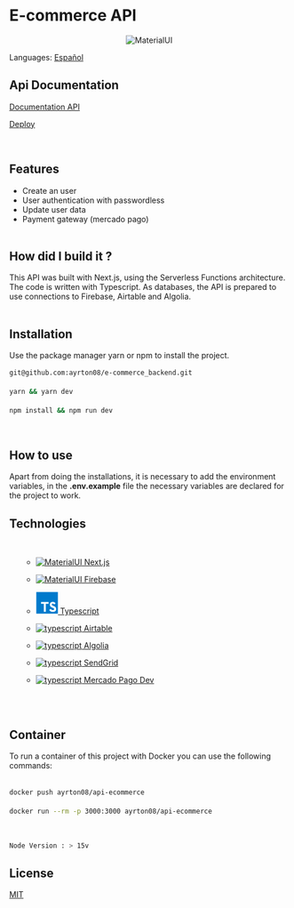 # E-commerce API

<div align="center">
<img src="https://saasradar.net/wp-content/uploads/2022/03/api_rest.png" alt="MaterialUI" width="300"  />
</div>

Languages: <a href="/docs/readme_es.md">Español</a>

## Api Documentation

[Documentation API](https://documenter.getpostman.com/view/19402742/2s8YKApk8i)

[Deploy](https://e-commerce-backend-jade.vercel.app/)

<br/>

## Features

- Create an user
- User authentication with passwordless
- Update user data
- Payment gateway (mercado pago)
  <br/>
  <br/>

## How did I build it ?

This API was built with Next.js, using the Serverless Functions architecture. The code is written with Typescript. As databases, the API is prepared to use connections to Firebase, Airtable and Algolia.
<br/>
<br/>

## Installation

Use the package manager yarn or npm to install the project.

```bash
git@github.com:ayrton08/e-commerce_backend.git

yarn && yarn dev

npm install && npm run dev
```

<br/>

## How to use

Apart from doing the installations, it is necessary to add the environment variables, in the **.env.example** file the necessary variables are declared for the project to work.

## Technologies

<br/>
<ul align="start">

- <a href="https://nextjs.org/" target="_blank"> <img src="https://www.drupal.org/files/project-images/nextjs-icon-dark-background.png" alt="MaterialUI" width="40" height="40" /> Next.js</a>

- <a href="https://firebase.google.com/" target="_blank"> <img src="https://www.gstatic.com/devrel-devsite/prod/vab7ee6e3641f10848d404faa598f256587df1a361a1e70cd114230c2961b73d9/firebase/images/touchicon-180.png" alt="MaterialUI" width="40" height="40" /> Firebase</a>

- <a href="https://www.typescriptlang.org/" target="_blank"> <img src="https://raw.githubusercontent.com/devicons/devicon/master/icons/typescript/typescript-original.svg" alt="typescript" width="40" height="40"/> Typescript</a>

- <a href="https://airtable.com/" target="_blank"> <img src="https://e7.pngegg.com/pngimages/444/851/png-clipart-airtable-database-spreadsheet-logo-application-software-slack-logo-angle-rectangle-thumbnail.png" alt="typescript" width="40" height="40"/> Airtable</a>

- <a href="https://www.algolia.com/" target="_blank"> <img src="https://midu.dev/images/tags/algolia.png" alt="typescript" width="40" height="40"/> Algolia</a>

- <a href="https://sendgrid.com/" target="_blank"> <img src="https://avatars.githubusercontent.com/u/181234?s=200&v=4" alt="typescript" width="40" height="40"/> SendGrid</a>

- <a href="https://www.mercadopago.com.ar/developers/es" target="_blank"> <img src="https://yt3.ggpht.com/cmFrex7B0vUrC-Tu_dD1EyFDpamtb-SmV45S9lbisLjCZtYMVi79E-hpb9O3x5-c1u-UZgTS=s900-c-k-c0x00ffffff-no-rj" alt="typescript" width="40" height="40"/> Mercado Pago Dev</a>

</ul>
<br/>
<br/>

## Container

To run a container of this project with Docker you can use the following commands:

```bash

docker push ayrton08/api-ecommerce

docker run --rm -p 3000:3000 ayrton08/api-ecommerce

```

<br/>

```bash
Node Version : > 15v
```

## License

[MIT](https://choosealicense.com/licenses/mit/)
